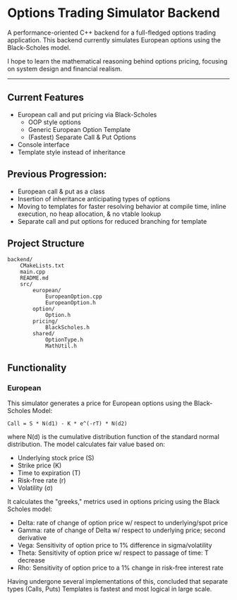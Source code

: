 # Options Trading Simulator Backend

A performance-oriented C++ backend for a full-fledged options trading application. This backend 
currently simulates European options using the Black-Scholes model.

I hope to learn the mathematical reasoning behind options pricing, focusing on system design and financial realism.

---

## Current Features

- European call and put pricing via Black-Scholes
  - OOP style options
  - Generic European Option Template
  - (Fastest) Separate Call & Put Options
- Console interface
- Template style instead of inheritance

## Previous Progression:
- European call & put as a class
- Insertion of inheritance anticipating types of options
- Moving to templates for faster resolving behavior at compile time, inline execution, no heap allocation, & no vtable lookup
- Separate call and put options for reduced branching for template

## Project Structure

```
backend/
    CMakeLists.txt
    main.cpp
    README.md
    src/
        european/
            EuropeanOption.cpp
            EuropeanOption.h
        option/
            Option.h
        pricing/
            BlackScholes.h
        shared/
            OptionType.h
            MathUtil.h
```

## Functionality

### European
This simulator generates a price for European options using the Black-Scholes Model:
```
Call = S * N(d1) - K * e^(-rT) * N(d2)
```

where N(d) is the cumulative distribution function of the standard normal distribution.
The model calculates fair value based on:

- Underlying stock price (S)
- Strike price (K)
- Time to expiration (T)
- Risk-free rate (r)
- Volatility (σ)

It calculates the "greeks," metrics used in options pricing using the Black Scholes model:
- Delta: rate of change of option price w/ respect to underlying/spot price
- Gamma: rate of change of Delta w/ respect to underlying price; second derivative
- Vega: Sensitivity of option price to 1% difference in sigma/volatility
- Theta: Sensitivity of option price w/ respect to passage of time: T decrease
- Rho: Sensitivity of option price to a 1% change in risk-free interest rate

Having undergone several implementations of this, concluded that separate types (Calls, Puts) Templates
is fastest and most logical in large scale.